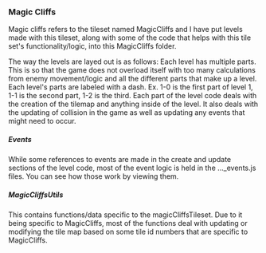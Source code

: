 ### Magic Cliffs
Magic cliffs refers to the tileset named MagicCliffs and I have put levels made with this tileset, along with some of the code that helps with this tile set's functionality/logic, into this MagicCliffs folder. 

The way the levels are layed out is as follows: 
Each level has multiple parts. This is so that the game does not overload itself with too many calculations from enemy movement/logic and all the different parts that make up a level. Each level's parts are labeled with a dash. Ex. 1-0 is the first part of level 1, 1-1 is the second part, 1-2 is the third. 
Each part of the level code deals with the creation of the tilemap and anything inside of the level. It also deals with the updating of collision in the game as well as updating any events that might need to occur.

##### Events
While some references to events are made in the create and update sections of the level code, most of the event logic is held in the ..._events.js files. You can see how those work by viewing them. 

##### MagicCliffsUtils
This contains functions/data specific to the magicCliffsTileset. Due to it being specific to MagicCliffs, most of the functions deal with updating or modifying the tile map based on some tile id numbers that are specific to MagicCliffs.